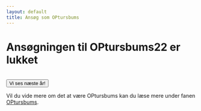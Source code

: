 ```yaml
---
layout: default
title: Ansøg som OPtursbums
---
```

<h1>Ansøgningen til OPtursbums22 er lukket</h1>

<p>
	<br/>
  	<a style="text-align: center;">
  	<button class="applyBtn">Vi ses næste år! </button></a>

</p>

<p>
	Vil du vide mere om det at være OPtursbums kan du læse mere under fanen <a href="https://blivawesome.dk/optursbums.html">OPtursbums</a>.
</p>
